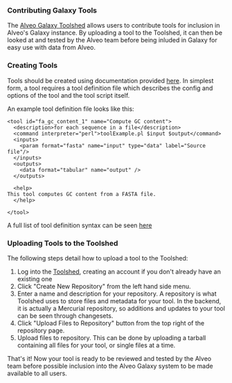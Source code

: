### Contributing Galaxy Tools

The [Alveo Galaxy Toolshed](http://galaxy.alveo.edu.au:9009) allows users to contribute tools for inclusion in Alveo's Galaxy instance. By uploading a tool to the Toolshed, it can then be looked at and tested by the Alveo team before being inluded in Galaxy for easy use with data from Alveo.

### Creating Tools

Tools should be created using documentation provided [here](https://wiki.galaxyproject.org/Admin/Tools/AddToolTutorial). In simplest form, a tool requires a tool definition file which describes the config and options of the tool and the tool script itself. 

An example tool definition file looks like this:
```
<tool id="fa_gc_content_1" name="Compute GC content">
  <description>for each sequence in a file</description>
  <command interpreter="perl">toolExample.pl $input $output</command>
  <inputs>
    <param format="fasta" name="input" type="data" label="Source file"/>
  </inputs>
  <outputs>
    <data format="tabular" name="output" />
  </outputs>

  <help>
This tool computes GC content from a FASTA file.
  </help>

</tool>
```
A full list of tool definition syntax can be seen [here](https://wiki.galaxyproject.org/Admin/Tools/ToolConfigSyntax)


### Uploading Tools to the Toolshed

The following steps detail how to upload a tool to the Toolshed:

1. Log into the [Toolshed](http://galaxy.alveo.edu.au:9009), creating an account if you don't already have an existing one
2. Click "Create New Repository" from the left hand side menu.
3. Enter a name and description for your repository. A repository is what Toolshed uses to store files and metadata for your tool. In the backend, it is actually a Mercurial repository, so additions and updates to your tool can be seen through changesets. 
4. Click "Upload Files to Repository" button from the top right of the repository page.
5. Upload files to repository. This can be done by uploading a tarball containing all files for your tool, or single files at a time. 

That's it! Now your tool is ready to be reviewed and tested by the Alveo team before possible inclusion into the Alveo Galaxy system to be made available to all users. 
